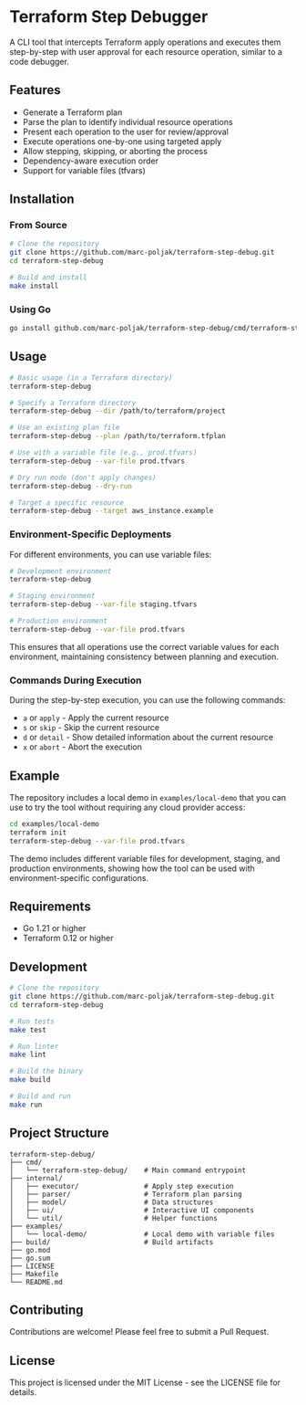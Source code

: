 # Terraform Step Debugger

A CLI tool that intercepts Terraform apply operations and executes them step-by-step with user approval for each resource operation, similar to a code debugger.

## Features

- Generate a Terraform plan
- Parse the plan to identify individual resource operations
- Present each operation to the user for review/approval
- Execute operations one-by-one using targeted apply
- Allow stepping, skipping, or aborting the process
- Dependency-aware execution order
- Support for variable files (tfvars)

## Installation

### From Source

```bash
# Clone the repository
git clone https://github.com/marc-poljak/terraform-step-debug.git
cd terraform-step-debug

# Build and install
make install
```

### Using Go

```bash
go install github.com/marc-poljak/terraform-step-debug/cmd/terraform-step-debug@latest
```

## Usage

```bash
# Basic usage (in a Terraform directory)
terraform-step-debug

# Specify a Terraform directory
terraform-step-debug --dir /path/to/terraform/project

# Use an existing plan file
terraform-step-debug --plan /path/to/terraform.tfplan

# Use with a variable file (e.g., prod.tfvars)
terraform-step-debug --var-file prod.tfvars

# Dry run mode (don't apply changes)
terraform-step-debug --dry-run

# Target a specific resource
terraform-step-debug --target aws_instance.example
```

### Environment-Specific Deployments

For different environments, you can use variable files:

```bash
# Development environment
terraform-step-debug

# Staging environment
terraform-step-debug --var-file staging.tfvars

# Production environment 
terraform-step-debug --var-file prod.tfvars
```

This ensures that all operations use the correct variable values for each environment, maintaining consistency between planning and execution.

### Commands During Execution

During the step-by-step execution, you can use the following commands:

- `a` or `apply` - Apply the current resource
- `s` or `skip` - Skip the current resource
- `d` or `detail` - Show detailed information about the current resource
- `x` or `abort` - Abort the execution

## Example

The repository includes a local demo in `examples/local-demo` that you can use to try the tool without requiring any cloud provider access:

```bash
cd examples/local-demo
terraform init
terraform-step-debug --var-file prod.tfvars
```

The demo includes different variable files for development, staging, and production environments, showing how the tool can be used with environment-specific configurations.

## Requirements

- Go 1.21 or higher
- Terraform 0.12 or higher

## Development

```bash
# Clone the repository
git clone https://github.com/marc-poljak/terraform-step-debug.git
cd terraform-step-debug

# Run tests
make test

# Run linter
make lint

# Build the binary
make build

# Build and run
make run
```

## Project Structure

```
terraform-step-debug/
├── cmd/
│   └── terraform-step-debug/    # Main command entrypoint
├── internal/
│   ├── executor/                # Apply step execution
│   ├── parser/                  # Terraform plan parsing
│   ├── model/                   # Data structures
│   ├── ui/                      # Interactive UI components
│   └── util/                    # Helper functions
├── examples/
│   └── local-demo/              # Local demo with variable files
├── build/                       # Build artifacts
├── go.mod
├── go.sum
├── LICENSE
├── Makefile
└── README.md
```

## Contributing

Contributions are welcome! Please feel free to submit a Pull Request.

## License

This project is licensed under the MIT License - see the LICENSE file for details.